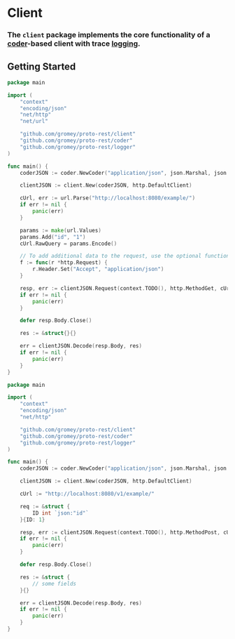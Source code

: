 # Client

### The `client` package implements the core functionality of a [coder](https://github.com/gromey/proto-rest/blob/main/coder/README.md)-based client with trace [logging](https://github.com/gromey/proto-rest/blob/main/logger/README.md).

## Getting Started

```go
package main

import (
	"context"
	"encoding/json"
	"net/http"
	"net/url"

	"github.com/gromey/proto-rest/client"
	"github.com/gromey/proto-rest/coder"
	"github.com/gromey/proto-rest/logger"
)

func main() {
	coderJSON := coder.NewCoder("application/json", json.Marshal, json.Unmarshal)

	clientJSON := client.New(coderJSON, http.DefaultClient)

	cUrl, err := url.Parse("http://localhost:8080/example/")
	if err != nil {
		panic(err)
	}

	params := make(url.Values)
	params.Add("id", "1")
	cUrl.RawQuery = params.Encode()

	// To add additional data to the request, use the optional function f(*http.Request)
	f := func(r *http.Request) {
		r.Header.Set("Accept", "application/json")
	}

	resp, err := clientJSON.Request(context.TODO(), http.MethodGet, cUrl.String(), nil, f)
	if err != nil {
		panic(err)
	}

	defer resp.Body.Close()

	res := &struct{}{}

	err = clientJSON.Decode(resp.Body, res)
	if err != nil {
		panic(err)
	}
}
```

```go
package main

import (
	"context"
	"encoding/json"
	"net/http"

	"github.com/gromey/proto-rest/client"
	"github.com/gromey/proto-rest/coder"
	"github.com/gromey/proto-rest/logger"
)

func main() {
	coderJSON := coder.NewCoder("application/json", json.Marshal, json.Unmarshal)

	clientJSON := client.New(coderJSON, http.DefaultClient)

	cUrl := "http://localhost:8080/v1/example/"

	req := &struct {
		ID int `json:"id"`
	}{ID: 1}

	resp, err := clientJSON.Request(context.TODO(), http.MethodPost, cUrl, req, nil)
	if err != nil {
		panic(err)
	}

	defer resp.Body.Close()

	res := &struct {
		// some fields
	}{}

	err = clientJSON.Decode(resp.Body, res)
	if err != nil {
		panic(err)
	}
}
```